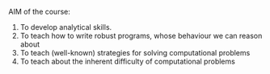 AIM of the course:
1. To develop analytical skills.
2. To teach how to write robust programs, whose behaviour we can reason about
3. To teach (well-known) strategies for solving computational problems
4. To teach about the inherent difficulty of computational problems
